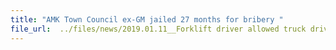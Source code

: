 ```yaml
---
title: "AMK Town Council ex-GM jailed 27 months for bribery "
file_url:  ../files/news/2019.01.11__Forklift driver allowed truck drivers to jump the queue by receiving bribes between 10 cents and.pdf
---
```

